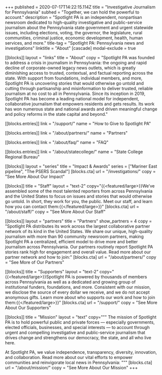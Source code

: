 +++
published = 2020-07-17T14:22:15.114Z
title = "Investigative Journalism for Pennsylvania"
subhed = "Together, we can hold the powerful to account."
description = "Spotlight PA is an independent, nonpartisan newsroom dedicated to high-quality investigative and public-service journalism about the Pennsylvania state government and urgent statewide issues, including elections, voting, the governor, the legislature, rural communities, criminal justice, economic development, health, human services, and more."
title-tag = "Spotlight PA: Pennsylvania news and investigations"
linktitle = "About"
[cascade]
modal-exclude = true

[[blocks]]
layout = "links"
title = "About"
copy = "Spotlight PA was founded to address a crisis in journalism in Pennsylvania: the ongoing and rapid decline of corporate-owned legacy news outlets, which is greatly diminishing access to trusted, contextual, and factual reporting across the state. With support from foundations, individual members, and more, Spotlight PA is uncovering stories that would otherwise go untold and cutting through partisanship and misinformation to deliver trusted, reliable journalism at no cost to all in Pennsylvania. Since its inception in 2019, Spotlight PA has become a leading national model for independent, collaborative journalism that empowers residents and gets results. Its work has won numerous state and national awards and driven meaningful change and policy reforms in the state capital and beyond."

[[blocks.entries]]
link = "/support/"
name = "How to Give to Spotlight PA"

[[blocks.entries]]
link = "/about/partners/"
name = "Partners"

[[blocks.entries]]
link = "/about/faq/"
name = "FAQ"

[[blocks.entries]]
link = "/about/statecollege/"
name = "State College Regional Bureau"

[[blocks]]
layout = "series"
title = "Impact & Awards"
series = ["Mariner East pipeline", "The PSERS Scandal"]
[blocks.cta]
url = "/investigations/"
copy = "See More About Our Impact"

[[blocks]]
title = "Staff"
layout = "text-2"
copy="{{<featured/large>}}We’ve assembled some of the most talented reporters from across Pennsylvania and the United States to focus on issues and stories that would otherwise go untold. In short, they work for you, the public. Meet our staff, and learn how you can contact them:{{</featured/large>}}"
[blocks.cta]
url = "/about/staff/"
copy = "See More About Our Staff"

[[blocks]]
layout = "partners"
title = "Partners"
show_partners = 4
copy = "Spotlight PA distributes its work across the largest collaborative partner network of its kind in the United States. We share our unique, high-quality journalism with more than 90 community newsroom partners, making Spotlight PA a centralized, efficient model to drive more and better journalism across Pennsylvania. Our partners routinely report Spotlight PA stories rank high for engagement and overall value. Read more about our partner network and how to join:"
[blocks.cta]
url = "/about/partners/"
copy = "See More of Our Partners"

[[blocks]]
title = "Supporters"
layout = "text-2"
copy="{{<featured/large>}}Spotlight PA is powered by thousands of members across Pennsylvania as well as a dedicated and growing group of institutional funders, foundations, and more. Consistent with our mission, we disclose the source of every dollar we receive, and we do not accept anonymous gifts. Learn more about who supports our work and how to join them:{{</featured/large>}}"
[blocks.cta]
url = "/support/"
copy = "See More About Our Supporters"

[[blocks]]
title = "Mission"
layout = "text"
copy="""
The mission of Spotlight PA is to hold powerful public and private forces — especially governments, elected officials, businesses, and special interests — to account through urgent and compelling investigative and public-service journalism that drives change and strengthens our democracy, the state, and all who live here.

At Spotlight PA, we value independence, transparency, diversity, innovation, and collaboration. Read more about our vital efforts to empower communities and reinvigorate local news in Pennsylvania:
"""
[blocks.cta]
url = "/about/mission/"
copy = "See More About Our Mission"
+++
